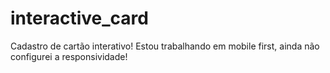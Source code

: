 # interactive_card
Cadastro de cartão interativo!
Estou trabalhando em mobile first, ainda não configurei a responsividade!
